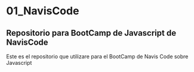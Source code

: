 # 01_NavisCode

## Repositorio para BootCamp de Javascript de NavisCode

Este es el repositorio que utilizare para el BootCamp de Navis Code sobre Javascript
